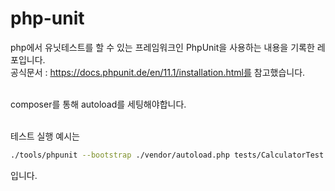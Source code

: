 # php-unit
php에서 유닛테스트를 할 수 있는 프레임워크인 PhpUnit을 사용하는 내용을 기록한 레포입니다.<br/>
공식문서 : https://docs.phpunit.de/en/11.1/installation.html를 참고했습니다.<br/><br/>

composer를 통해 autoload를 세팅해야합니다.<br/><br/>

테스트 실행 예시는<br/>
```bash
./tools/phpunit --bootstrap ./vendor/autoload.php tests/CalculatorTest.php
```
입니다.
